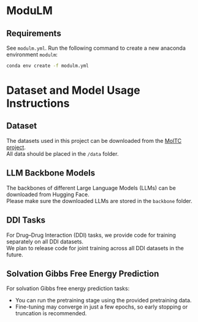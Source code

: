 # ModuLM

## Requirements

See `modulm.yml`. Run the following command to create a new anaconda environment `modulm`: 

```bash
conda env create -f modulm.yml
```

# Dataset and Model Usage Instructions

## Dataset

The datasets used in this project can be downloaded from the [MolTC project](https://github.com/MangoKiller/MolTC/).  
All data should be placed in the `/data` folder.

## LLM Backbone Models

The backbones of different Large Language Models (LLMs) can be downloaded from Hugging Face.  
Please make sure the downloaded LLMs are stored in the `backbone` folder.

## DDI Tasks

For Drug–Drug Interaction (DDI) tasks, we provide code for training separately on all DDI datasets.  
We plan to release code for joint training across all DDI datasets in the future.

## Solvation Gibbs Free Energy Prediction

For solvation Gibbs free energy prediction tasks:

- You can run the pretraining stage using the provided pretraining data.
- Fine-tuning may converge in just a few epochs, so early stopping or truncation is recommended.

